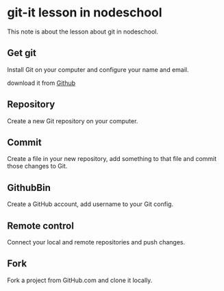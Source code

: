 # git-it lesson in nodeschool


This note is about the lesson about git in nodeschool.


## Get git

Install Git on your computer and configure your name and email.

download it from [Github](https://desktop.github.com)
	
## Repository

Create a new Git repository on your computer.

## Commit
Create a file in your new repository, add something to that file and commit those changes to Git.

## GithubBin
Create a GitHub account, add username to your Git config.

## Remote control
Connect your local and remote repositories and push changes.

## Fork 
Fork a project from GitHub.com and clone it locally.
  